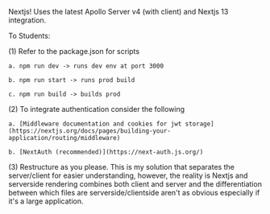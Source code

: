 Nextjs! Uses the latest Apollo Server v4 (with client) and Nextjs 13 integration.

To Students:

  (1) Refer to the package.json for scripts
  
    a. npm run dev -> runs dev env at port 3000
    
    b. npm run start -> runs prod build
    
    c. npm run build -> builds prod
    
  (2) To integrate authentication consider the following
  
    a. [Middleware documentation and cookies for jwt storage](https://nextjs.org/docs/pages/building-your-application/routing/middleware)
    
    b. [NextAuth (recommended)](https://next-auth.js.org/)
    
  (3) Restructure as you please. This is my solution that separates the server/client for easier understanding, however, the reality is Nextjs and serverside rendering combines both client and server and the differentiation between which files are serverside/clientside aren't as obvious especially if it's a large application.
